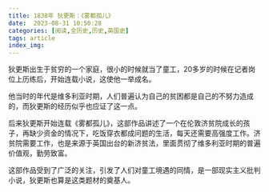```yaml
---
title: 1838年 狄更斯：《雾都孤儿》
date:  2023-08-31 10:50:28
categories: [阅读,全历史,历史,英国史]
tags: article
index_img: 
---
```


狄更斯出生于贫穷的一个家庭，很小的时候就当了童工，20多岁的时候在记者岗位上历练后，开始连载小说，这使他一举成名。

他当时的年代是维多利亚时期，人们普遍认为自己的贫困都是自己的不努力造成的，而狄更斯的经历似乎也应证了这一点。

后来狄更斯开始连载《雾都孤儿》，这部作品讲述了一个在伦敦济贫院成长的孩子，再缺少资金的情况下，吃饭穿衣都成问题的生活，每天还需要高强度工作。济贫院需要工作，也是来源于英国出台的新济贫法，里面贯彻了维多利亚时期的普遍价值观，勤劳致富。

这部作品受到了广泛的关注，引发了人们对童工境遇的同情，是一部现实主义批判小说，狄更斯也算是这类题材的奠基人。